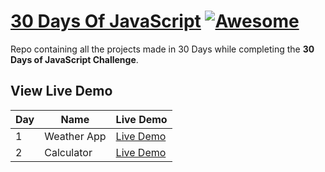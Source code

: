 # [30 Days Of JavaScript](https://30daysofjs.netlify.app) [![Awesome](https://awesome.re/badge.svg)](https://awesome.re)

Repo containing all the projects made in 30 Days while completing the **30 Days of JavaScript Challenge**.

## View Live Demo

| Day | Name        | Live Demo |
| --- | ----------- | --------- |
| 1   | Weather App | [Live Demo](https://elegant-frangollo-252b7c.netlify.app/) |
| 2   | Calculator  | [Live Demo](https://effervescent-llama-b70c5c.netlify.app/) |
